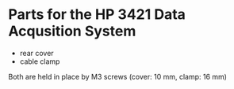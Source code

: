 <h1>Parts for the HP 3421 Data Acqusition System</h1>
<ul>
  <li>rear cover</li>
  <li>cable clamp</li>
</ul>
Both are held in place by M3 screws (cover: 10 mm, clamp: 16 mm)
